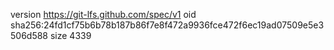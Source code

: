 version https://git-lfs.github.com/spec/v1
oid sha256:24fd1cf75b6b78b187b86f7e8f472a9936fce472f6ec19ad07509e5e3506d588
size 4339
